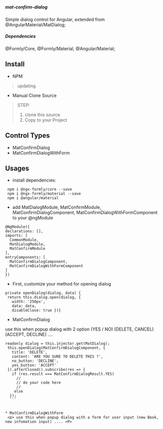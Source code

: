##### mat-confirm-dialog
  Simple dialog control for Angular, extended from @AngularMaterial/MatDialog;
##### Dependencies
 @Formly/Core, @Formly/Material, @Angular/Material; 
## Install
  * NPM
  > updating
  * Manual Clone Source 
  > STEP: 
  > 1. clone this source
  > 2. Copy to your Project 
## Control Types 
  * MatConfirmDialog 
  * MatConfirmDialogWithForm
## Usages
  * install dependencies: 
  ```
   npm i @ngx-formly/core --save 
   npm i @ngx-formly/material --save
   npm i @angular/material
  ```
  * add MatDialogModule, MatConfirmModule, MatConfirmDialogComponent, MatConfirmDialogWithFormComponent to your @ngModule 
  ```
  @NgModule({
  declarations: [],
  imports: [
    CommonModule,
    MatDialogModule,
    MatConfirmModule
  ],
  entryComponents: [
    MatConfirmDialogComponent, 
    MatConfirmDialogWithFormComponent
  ] 
  })
  ```
  
   * First, customize your method for opening dialog 
   ```
   private openDialog(dialog, data) {
    return this.dialog.open(dialog, {
      width: '250px',
      data: data,
      disableClose: true })}
   ```
  
   * MatConfirmDialog 
   <P> use this when popup dialog with 2 option (YES / NO) (DELETE, CANCEL) (ACCEPT, DECLINE) .... <P>
  
   ```
   readonly dialog = this.injector.get(MatDialog);
    this.openDialog(MatConfirmDialogComponent, {
      title: 'DELETE',
      content: 'ARE YOU SURE TO DELETE THIS ?',
      no_button: 'DECLINE',
      yes_button: 'ACCEPT'
    }).afterClosed().subscribe(res => {
      if (res.result === MatConfirmDialogResult.YES)
        //
        // do your code here 
        //
       else 
     });
     ```
 
     
   * MatConfirmDialogWithForm
    <p> use this when popup dialog with a form for user input (new Book, new infomation input) .... <P>
    
